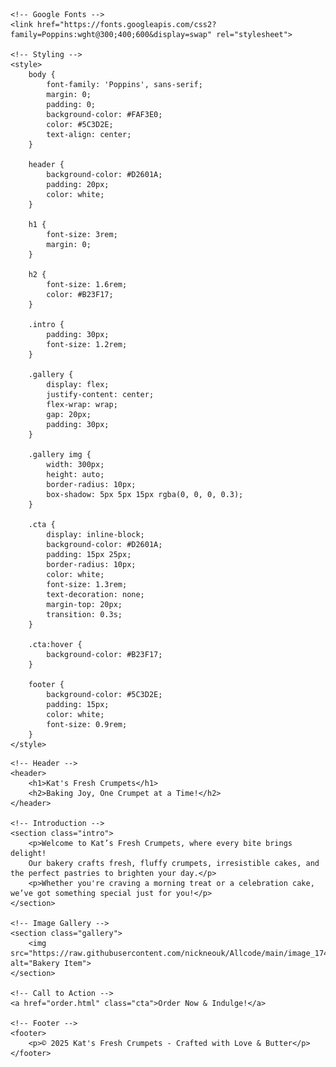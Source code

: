 <!DOCTYPE html>
<html lang="en">
<head>
    <meta charset="UTF-8">
    <meta name="viewport" content="width=device-width, initial-scale=1.0">
    <title>Kat's Fresh Crumpets | Delicious Cakes & Bakery</title>

    <!-- Google Fonts -->
    <link href="https://fonts.googleapis.com/css2?family=Poppins:wght@300;400;600&display=swap" rel="stylesheet">

    <!-- Styling -->
    <style>
        body {
            font-family: 'Poppins', sans-serif;
            margin: 0;
            padding: 0;
            background-color: #FAF3E0;
            color: #5C3D2E;
            text-align: center;
        }

        header {
            background-color: #D2601A;
            padding: 20px;
            color: white;
        }

        h1 {
            font-size: 3rem;
            margin: 0;
        }

        h2 {
            font-size: 1.6rem;
            color: #B23F17;
        }

        .intro {
            padding: 30px;
            font-size: 1.2rem;
        }

        .gallery {
            display: flex;
            justify-content: center;
            flex-wrap: wrap;
            gap: 20px;
            padding: 30px;
        }

        .gallery img {
            width: 300px;
            height: auto;
            border-radius: 10px;
            box-shadow: 5px 5px 15px rgba(0, 0, 0, 0.3);
        }

        .cta {
            display: inline-block;
            background-color: #D2601A;
            padding: 15px 25px;
            border-radius: 10px;
            color: white;
            font-size: 1.3rem;
            text-decoration: none;
            margin-top: 20px;
            transition: 0.3s;
        }

        .cta:hover {
            background-color: #B23F17;
        }

        footer {
            background-color: #5C3D2E;
            padding: 15px;
            color: white;
            font-size: 0.9rem;
        }
    </style>
</head>
<body>

    <!-- Header -->
    <header>
        <h1>Kat's Fresh Crumpets</h1>
        <h2>Baking Joy, One Crumpet at a Time!</h2>
    </header>

    <!-- Introduction -->
    <section class="intro">
        <p>Welcome to Kat’s Fresh Crumpets, where every bite brings delight! 
        Our bakery crafts fresh, fluffy crumpets, irresistible cakes, and the perfect pastries to brighten your day.</p>
        <p>Whether you're craving a morning treat or a celebration cake, we’ve got something special just for you!</p>
    </section>

    <!-- Image Gallery -->
    <section class="gallery">
        <img src="https://raw.githubusercontent.com/nickneouk/Allcode/main/image_1746535383420.jpeg" alt="Bakery Item">
    </section>

    <!-- Call to Action -->
    <a href="order.html" class="cta">Order Now & Indulge!</a>

    <!-- Footer -->
    <footer>
        <p>© 2025 Kat's Fresh Crumpets - Crafted with Love & Butter</p>
    </footer>

</body>
</html>
